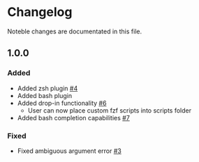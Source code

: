 # Changelog

Noteble changes are documentated in this file.

## 1.0.0

### Added

- Added zsh plugin [#4](https://github.com/kazhala/dotbare/pull/4)
- Added bash plugin
- Added drop-in functionality [#6](https://github.com/kazhala/dotbare/pull/6)
  - User can now place custom fzf scripts into scripts folder
- Added bash completion capabilities [#7](https://github.com/kazhala/dotbare/pull/7)

### Fixed

- Fixed ambiguous argument error [#3](https://github.com/kazhala/dotbare/pull/3)
